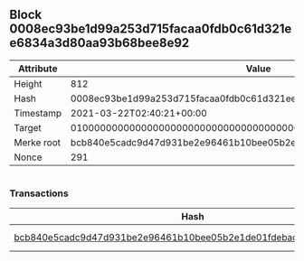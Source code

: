## Block 0008ec93be1d99a253d715facaa0fdb0c61d321ee6834a3d80aa93b68bee8e92

Attribute | Value
--- | ---
Height | 812
Hash | 0008ec93be1d99a253d715facaa0fdb0c61d321ee6834a3d80aa93b68bee8e92
Timestamp | 2021-03-22T02:40:21+00:00
Target | 0100000000000000000000000000000000000000000000000000000000000000
Merke root | bcb840e5cadc9d47d931be2e96461b10bee05b2e1de01fdebac46631e93cad35
Nonce | 291

```

```

### Transactions

Hash | Amount
--- | ---
[bcb840e5cadc9d47d931be2e96461b10bee05b2e1de01fdebac46631e93cad35](bcb840e5cadc9d47d931be2e96461b10bee05b2e1de01fdebac46631e93cad35.md) | 10.00000000 SKEPTI 

